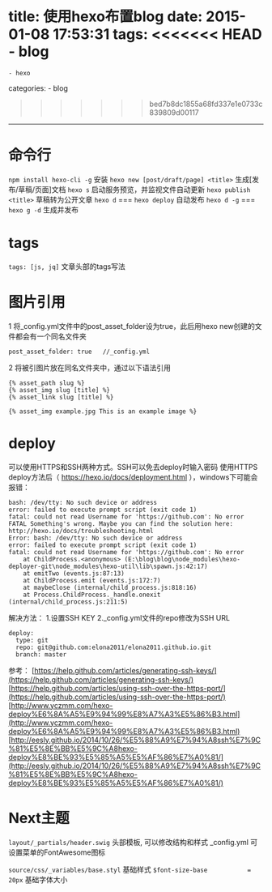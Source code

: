 title: 使用hexo布置blog
date: 2015-01-08 17:53:31
tags: 
<<<<<<< HEAD
    - blog
=======
    - hexo
categories:
      - blog
>>>>>>> bed7b8dc1855a68fd337e1e0733c839809d00117
---


# 命令行

``npm install hexo-cli -g`` 安装
``hexo new [post/draft/page] <title>`` 生成[发布/草稿/页面]文档
``hexo s`` 启动服务预览，并监视文件自动更新
``hexo publish <title>`` 草稿转为公开文章
``hexo d`` === ``hexo deploy`` 自动发布
``hexo d -g`` === ``hexo g -d`` 生成并发布

# tags
``tags: [js, jq]`` 文章头部的tags写法

# 图片引用
1 将_config.yml文件中的post_asset_folder设为true，此后用hexo new创建的文件都会有一个同名文件夹
```
post_asset_folder: true   //_config.yml
```
2 将被引图片放在同名文件夹中，通过以下语法引用
```
{% asset_path slug %}
{% asset_img slug [title] %}
{% asset_link slug [title] %}

{% asset_img example.jpg This is an example image %}
```


# deploy

可以使用HTTPS和SSH两种方式。SSH可以免去deploy时输入密码
使用HTTPS deploy方法后（ https://hexo.io/docs/deployment.html ），windows下可能会报错：

```
bash: /dev/tty: No such device or address
error: failed to execute prompt script (exit code 1)
fatal: could not read Username for 'https://github.com': No error
FATAL Something's wrong. Maybe you can find the solution here: http://hexo.io/docs/troubleshooting.html
Error: bash: /dev/tty: No such device or address
error: failed to execute prompt script (exit code 1)
fatal: could not read Username for 'https://github.com': No error
    at ChildProcess.<anonymous> (E:\blog\blog\node_modules\hexo-deployer-git\node_modules\hexo-util\lib\spawn.js:42:17)
    at emitTwo (events.js:87:13)
    at ChildProcess.emit (events.js:172:7)
    at maybeClose (internal/child_process.js:818:16)
    at Process.ChildProcess._handle.onexit (internal/child_process.js:211:5)
```

解决方法：
1.设置SSH KEY
2._config.yml文件的repo修改为SSH URL
```
deploy:
  type: git
  repo: git@github.com:elona2011/elona2011.github.io.git
  branch: master
```

参考：
[https://help.github.com/articles/generating-ssh-keys/](https://help.github.com/articles/generating-ssh-keys/)
[https://help.github.com/articles/using-ssh-over-the-https-port/](https://help.github.com/articles/using-ssh-over-the-https-port/)
[http://www.yczmm.com/hexo-deploy%E6%8A%A5%E9%94%99%E8%A7%A3%E5%86%B3.html](http://www.yczmm.com/hexo-deploy%E6%8A%A5%E9%94%99%E8%A7%A3%E5%86%B3.html)
[http://eesly.github.io/2014/10/26/%E5%88%A9%E7%94%A8ssh%E7%9C%81%E5%8E%BB%E5%9C%A8hexo-deploy%E8%BE%93%E5%85%A5%E5%AF%86%E7%A0%81/](http://eesly.github.io/2014/10/26/%E5%88%A9%E7%94%A8ssh%E7%9C%81%E5%8E%BB%E5%9C%A8hexo-deploy%E8%BE%93%E5%85%A5%E5%AF%86%E7%A0%81/)

# Next主题

``layout/_partials/header.swig`` 头部模板, 可以修改结构和样式
_config.yml 可设置菜单的FontAwesome图标

``source/css/_variables/base.styl`` 基础样式
``$font-size-base           = 20px`` 基础字体大小
